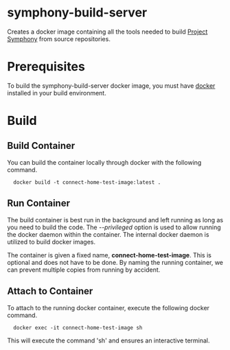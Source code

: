 # symphony-build-server
Creates a docker image containing all the tools needed to build 
[Project Symphony](https://github.com/dellemc-symphony) from source repositories.

# Prerequisites
To build the symphony-build-server docker image, you must have 
[docker](https://www.docker.com/community-edition#/download) installed in your build environment.

# Build
## Build Container
You can build the container locally through docker with the following command.

```
  docker build -t connect-home-test-image:latest .
```

## Run Container
The build container is best run in the background and left running as long as you need to build the code.
The *--privileged* option is used to allow running the docker daemon within the container. The internal
docker daemon is utilized to build docker images.

The container is given a fixed name, **connect-home-test-image**. This is optional and does not have to be done. By
naming the running container, we can prevent multiple copies from running by accident.

## Attach to Container
To attach to the running docker container, execute the following docker command.

```
  docker exec -it connect-home-test-image sh
```

This will execute the command 'sh' and ensures an interactive terminal.
